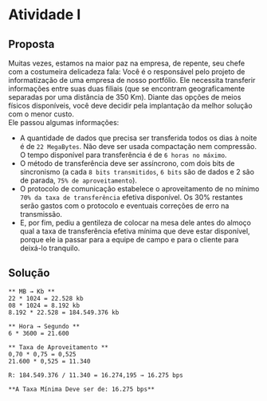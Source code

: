 # Atividade I

## Proposta

Muitas vezes, estamos na maior paz na empresa, de repente, seu chefe com a costumeira delicadeza fala:
Você é o responsável pelo projeto de informatização de uma empresa de nosso portfólio. Ele necessita transferir informações entre suas duas filiais (que se encontram geograficamente separadas por uma distância de 350 Km). Diante das opções de meios físicos disponíveis, você deve decidir pela implantação da melhor solução com o menor custo.  
Ele passou algumas informações:

- A quantidade de dados que precisa ser transferida todos os dias à noite é de `22 MegaBytes`. Não deve ser usada compactação nem compressão. O tempo disponível para transferência é de `6 horas no máximo`.  
- O método de transferência deve ser assíncrono, com dois bits de sincronismo (a cada `8 bits transmitidos`, `6 bits` são de dados e 2 são de parada, `75% de aproveitamento`).
- O protocolo de comunicação estabelece o aproveitamento de no mínimo `70% da taxa de transferência` efetiva disponível. Os 30% restantes serão gastos com o protocolo e eventuais correções de erro na transmissão.  
- E, por fim, pediu a gentileza de colocar na mesa dele antes do almoço qual a taxa de transferência efetiva mínima que deve estar disponível, porque ele ia passar para a equipe de campo e para o cliente para deixá-lo tranquilo.

## Solução

```"
** MB → Kb **  
22 * 1024 = 22.528 kb  
08 * 1024 = 8.192 kb  
8.192 * 22.528 = 184.549.376 kb  

** Hora → Segundo **  
6 * 3600 = 21.600  

** Taxa de Aproveitamento **  
0,70 * 0,75 = 0,525  
21.600 * 0,525 = 11.340  

R: 184.549.376 / 11.340 = 16.274,195 → 16.275 bps  

**A Taxa Mínima Deve ser de: 16.275 bps**
